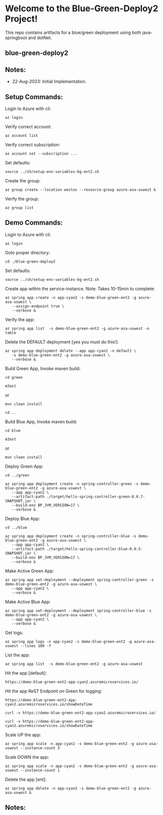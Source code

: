 
# Welcome to the Blue-Green-Deploy2 Project!

This repo contains artifacts for a blue/green deployment using both java-springboot and dotNet.


## blue-green-deploy2

## Notes:
- 22-Aug-2023: Initial Implementation.

## Setup Commands:

Login to Azure with cli:
```
az login
```

Verify correct account:
```
az account list
```

Verify correct subscription:
```
az account set --subscription ...
```

Set defaults:
```
source ../sh/setup-env-variables-bg-ent2.sh
```


Create the group:
```
az group create --location westus --resource-group azure-asa-uswest &
```

Verify the group:
```
az group list
```


## Demo Commands:

Login to Azure with cli:
```
az login
```

Goto proper directory:
```
cd ./blue-green-deploy2
```

Set defaults:
```
source ../sh/setup-env-variables-bg-ent2.sh
```

Create app within the service-instance. Note: Takes 10-15min to complete:
```
az spring app create -n app-cyan2 -s demo-blue-green-ent2 -g azure-asa-uswest \
   --assign-endpoint true \
   --verbose &
```

Verify the app:
```
az spring app list  -s demo-blue-green-ent2 -g azure-asa-uswest -o table
```

Delete the DEFAULT deployment [yes you must do this!]: 
```
az spring app deployment delete --app app-cyan2 -n default \
   -s demo-blue-green-ent2 -g azure-asa-uswest \
   --verbose &
```

Build Green App, Invoke maven build:
```
cd green
```

```
m3ast
```
or

```
mvn clean install
```

```
cd ..
```

Build Blue App, Invoke maven build:
```
cd blue
```
```
m3ast
```
or

```
mvn clean install
```

Deploy Green App:
```
cd ../green
```

```
az spring app deployment create -n spring-controller-green -s demo-blue-green-ent2 -g azure-asa-uswest \
   --app app-cyan2 \
   --artifact-path ./target/hello-spring-controller-green-0.0.7-SNAPSHOT.jar \
   --build-env BP_JVM_VERSION=17 \
   --verbose &
```

Deploy Blue App:
```
cd ../blue
```

```
az spring app deployment create -n spring-controller-blue -s demo-blue-green-ent2 -g azure-asa-uswest \
   --app app-cyan2 \
   --artifact-path ./target/hello-spring-controller-blue-0.0.5-SNAPSHOT.jar \
   --build-env BP_JVM_VERSION=17 \
   --verbose &
```

Make Active Green App:
```
az spring app set-deployment --deployment spring-controller-green -s demo-blue-green-ent2 -g azure-asa-uswest \
   --app app-cyan2 \  
   --verbose &
```

Make Active Blue App:
```
az spring app set-deployment --deployment spring-controller-blue -s demo-blue-green-ent2 -g azure-asa-uswest \
   --app app-cyan2 \  
   --verbose &
```

Get logs:
```
az spring app logs -n app-cyan2 -s demo-blue-green-ent2 -g azure-asa-uswest --lines 100 -f
```


List the app:
```
az spring app list  -s demo-blue-green-ent2 -g azure-asa-uswest
```

Hit the app [default]:
```
https://demo-blue-green-ent2-app-cyan2.azuremicroservices.io/
```

Hit the app ReST Endpoint on Green for logging:
```
https://demo-blue-green-ent2-app-cyan2.azuremicroservices.io/showDateTime
```


```
curl -v https://demo-blue-green-ent2-app-cyan2.azuremicroservices.io/
```

```
curl -v https://demo-blue-green-ent2-app-cyan2.azuremicroservices.io/showDateTime
```


Scale UP the app:
```
az spring app scale -n app-cyan2 -s demo-blue-green-ent2 -g azure-asa-uswest --instance-count 3
```

Scale DOWN the app:
```
az spring app scale -n app-cyan2 -s demo-blue-green-ent2 -g azure-asa-uswest --instance-count 1
```

Delete the app [ent]:
```
az spring app delete -n app-cyan2 -s demo-blue-green-ent2 -g azure-asa-uswest &
```


## Notes:






